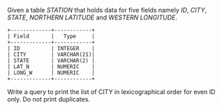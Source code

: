 Given a table _STATION_ that holds data for five fields namely _ID_, _CITY_, _STATE_, _NORTHERN LATITUDE_ and _WESTERN LONGITUDE_.

    +-------------+------------+
    | Field       |   Type     |
    +-------------+------------+
    | ID          | INTEGER    |
    | CITY        | VARCHAR(21)|
    | STATE       | VARCHAR(2) |
    | LAT_N       | NUMERIC    |
    | LONG_W      | NUMERIC    |
    +-------------+------------+ 

Write a query to print the list of CITY in lexicographical order for even ID only. Do not print duplicates.